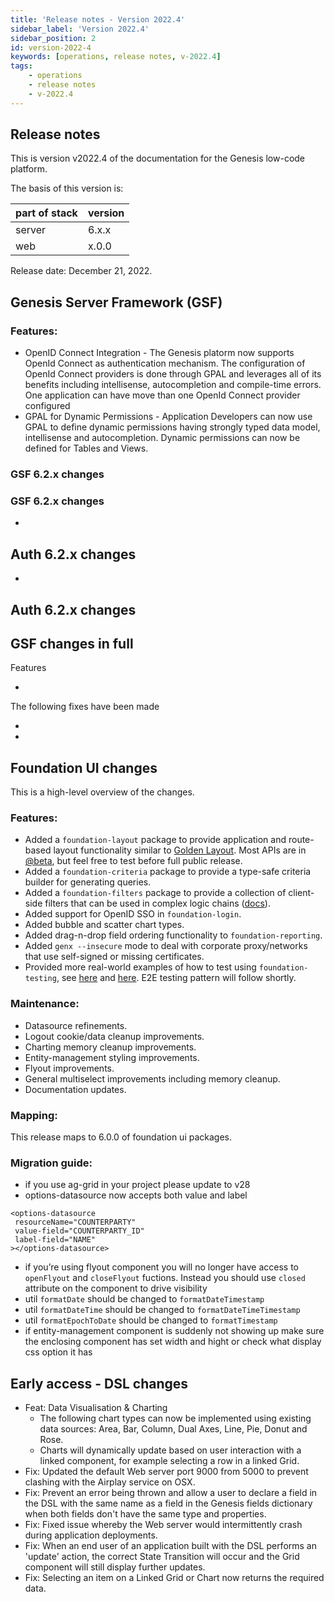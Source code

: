 ```yaml
---
title: 'Release notes - Version 2022.4'
sidebar_label: 'Version 2022.4'
sidebar_position: 2
id: version-2022-4
keywords: [operations, release notes, v-2022.4]
tags:
    - operations
    - release notes
    - v-2022.4
---
```


## Release notes
This is version v2022.4 of the documentation for the Genesis low-code platform.

The basis of this version is:

| part of stack | version | 
|---------------|---------|
| server        | 6.x.x   |  
| web           | x.0.0   |   

Release date: December 21, 2022. 

## Genesis Server Framework (GSF)

### Features:
* OpenID Connect Integration - The Genesis platorm now supports OpenId Connect as authentication mechanism. The configuration of OpenId Connect providers is done through GPAL and leverages all of its benefits including intellisense, autocompletion and compile-time errors. One application can have move than one OpenId Connect provider configured
* GPAL for Dynamic Permissions - Application Developers can now use GPAL to define dynamic permissions having strongly typed data model, intellisense and autocompletion. Dynamic permissions can now be defined for Tables and Views.


### GSF 6.2.x changes


### GSF 6.2.x changes

- 

## Auth 6.2.x changes
- 

## Auth 6.2.x changes



## GSF changes in full

Features

-  

The following fixes have been made

- 
- 

## Foundation UI changes
This is a high-level overview of the changes.

### Features:
* Added a `foundation-layout` package to provide application and route-based layout functionality similar to [Golden Layout](https://golden-layout.com/). Most APIs are in [@beta](https://api-extractor.com/pages/tsdoc/tag_beta/), but feel free to test before full public release.
* Added a `foundation-criteria` package to provide a type-safe criteria builder for generating queries.
* Added a `foundation-filters` package to provide a collection of client-side filters that can be used in complex logic chains ([docs](https://docs.genesis.global/secure/web/filters/foundation-filters/)).
* Added support for OpenID SSO in `foundation-login`.
* Added bubble and scatter chart types.
* Added drag-n-drop field ordering functionality to `foundation-reporting`.
* Added `genx --insecure` mode to deal with corporate proxy/networks that use self-signed or missing certificates.
* Provided more real-world examples of how to test using `foundation-testing`, see [here](https://github.com/genesislcap/foundation-ui/tree/v2022.4/packages/foundation/foundation-filters/src) and [here](https://github.com/genesislcap/foundation-ui/tree/v2022.4/packages/foundation/foundation-criteria/src). E2E testing pattern will follow shortly.

### Maintenance:
* Datasource refinements.
* Logout cookie/data cleanup improvements.
* Charting memory cleanup improvements.
* Entity-management styling improvements.
* Flyout improvements.
* General multiselect improvements including memory cleanup.
* Documentation updates.

### Mapping:
This release maps to 6.0.0 of foundation ui packages.

### Migration guide:
* if you use ag-grid in your project please update to v28
* options-datasource now accepts both value and label 
 ```
<options-datasource
  resourceName="COUNTERPARTY"
  value-field="COUNTERPARTY_ID"
  label-field="NAME"
></options-datasource>
```
*  if you’re using flyout component you will no longer have access to `openFlyout` and `closeFlyout` fuctions. Instead you should use `closed` attribute on the component to drive visibility
* util `formatDate` should be changed to `formatDateTimestamp`
* util `formatDateTime` should be changed to `formatDateTimeTimestamp`
* util `formatEpochToDate` should be changed to `formatTimestamp`
* if entity-management component is suddenly not showing up make sure the enclosing component has set width and hight or check what display css option it has



## Early access - DSL changes

- Feat: Data Visualisation & Charting
  - The following chart types can now be implemented using existing data sources: Area, Bar, Column, Dual Axes, Line, Pie, Donut and Rose.
  - Charts will dynamically update based on user interaction with a linked component, for example selecting a row in a linked Grid.
- Fix: Updated the default Web server port 9000 from 5000 to prevent clashing with the Airplay service on OSX.
- Fix: Prevent an error being thrown and allow a user to declare a field in the DSL with the same name as a field in the Genesis fields dictionary when both fields don't have the same type and properties.
- Fix: Fixed issue whereby the Web server would intermittently crash during application deployments.
- Fix: When an end user of an application built with the DSL performs an 'update' action, the correct State Transition will occur and the Grid component will still display further updates.
- Fix: Selecting an item on a Linked Grid or Chart now returns the required data.
